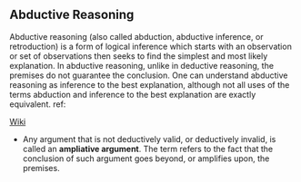 <h2>Abductive Reasoning</h2>
Abductive reasoning (also called abduction, abductive inference, or retroduction) is a form of logical inference which starts with an observation or set of observations then seeks to find the simplest and most likely explanation. In abductive reasoning, unlike in deductive reasoning, the premises do not guarantee the conclusion. One can understand abductive reasoning as inference to the best explanation, although not all uses of the terms abduction and inference to the best explanation are exactly equivalent.
ref:

[Wiki](https://en.wikipedia.org/wiki/Abductive_reasoning)

- Any argument that is not deductively valid, or deductively invalid, is called an <b>ampliative argument</b>. The term refers to the fact that the conclusion of such argument goes beyond, or amplifies upon, the premises.
